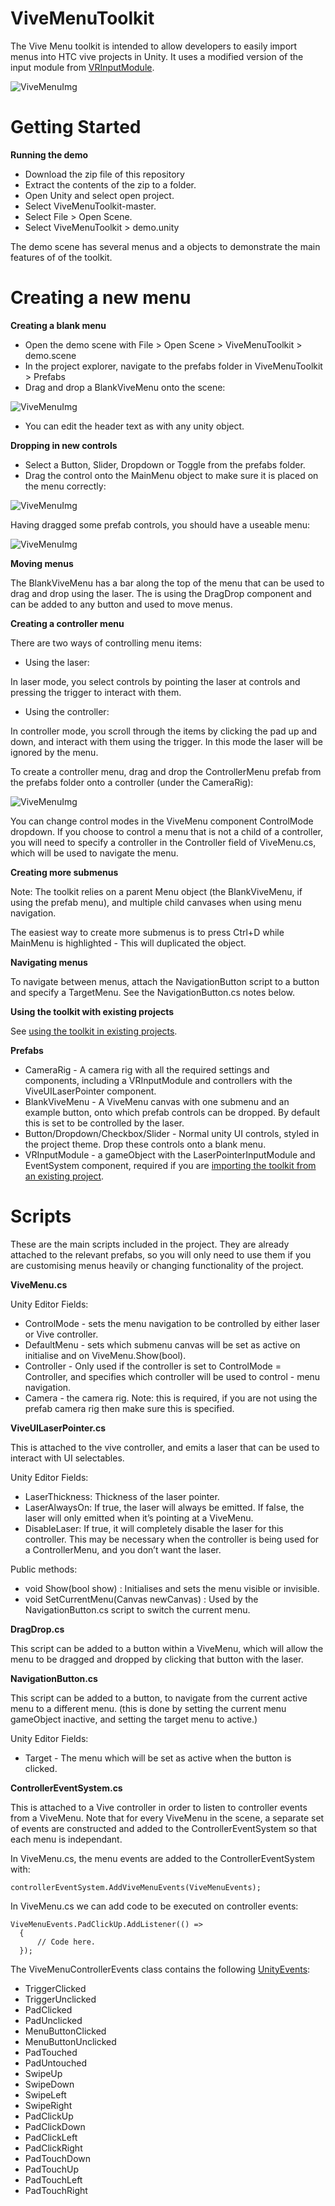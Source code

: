 # ViveMenuToolkit
The Vive Menu toolkit is intended to allow developers to easily import menus into HTC vive projects in Unity. It uses a modified version of the input module from [VRInputModule](https://github.com/wacki/Unity-VRInputModule).

![ViveMenuImg](Assets/ViveMenuToolkit/Docs/main.png)

# Getting Started

**Running the demo**

- Download the zip file of this repository
- Extract the contents of the zip to a folder.
- Open Unity and select open project.
- Select ViveMenuToolkit-master.
- Select File > Open Scene.
- Select ViveMenuToolkit > demo.unity

The demo scene has several menus and a objects to demonstrate the main features of of the toolkit.

# Creating a new menu

**Creating a blank menu**

- Open the demo scene with File > Open Scene > ViveMenuToolkit > demo.scene
- In the project explorer, navigate to the prefabs folder in ViveMenuToolkit > Prefabs
- Drag and drop a BlankViveMenu onto the scene:

![ViveMenuImg](Assets/ViveMenuToolkit/Docs/blankvivemenu.png)

- You can edit the header text as with any unity object.

**Dropping in new controls** 
- Select a Button, Slider, Dropdown or Toggle from the prefabs folder. 
- Drag the control onto the MainMenu object to make sure it is placed on the menu correctly:

![ViveMenuImg](Assets/ViveMenuToolkit/Docs/dragcontrol.png)

Having dragged some prefab controls, you should have a useable menu:

![ViveMenuImg](Assets/ViveMenuToolkit/Docs/usablemenu.png)

**Moving menus** 

The BlankViveMenu has a bar along the top of the menu that can be used to drag and drop using the laser. The is using the DragDrop component and can be added to any button and used to move menus.

**Creating a controller menu**

There are two ways of controlling menu items: 
- Using the laser:

In laser mode, you select controls by pointing the laser at controls and pressing the trigger to interact with them.
- Using the controller:

In controller mode, you scroll through the items by clicking the pad up and down, and interact with them using the trigger. In this mode the laser will be ignored by the menu.

To create a controller menu, drag and drop the ControllerMenu prefab from the prefabs folder onto a controller (under the CameraRig):

![ViveMenuImg](Assets/ViveMenuToolkit/Docs/controllerMenu.png)

You can change control modes in the ViveMenu component ControlMode dropdown. If you choose to control a menu that is not a child of a controller, you will need to specify a controller in the Controller field of ViveMenu.cs, which will be used to navigate the menu.

**Creating more submenus** 

Note: The toolkit relies on a parent Menu object (the BlankViveMenu, if using the prefab menu), and multiple child canvases when using menu navigation.

The easiest way to create more submenus is to press Ctrl+D while MainMenu is highlighted - This will duplicated the object.

**Navigating menus**

To navigate between menus, attach the NavigationButton script to a button and specify a TargetMenu. See the NavigationButton.cs notes below.

**Using the toolkit with existing projects**

See [using the toolkit in existing projects](Assets/ViveMenuToolkit/Docs/ExistingProjects.md).

**Prefabs**

- CameraRig - A camera rig with all the required settings and components, including a VRInputModule and controllers with the ViveUILaserPointer component.
- BlankViveMenu - A ViveMenu canvas with one submenu and an example button, onto which prefab controls can be dropped. By default this is set to be controlled by the laser.
- Button/Dropdown/Checkbox/Slider - Normal unity UI controls, styled in the project theme. Drop these controls onto a blank menu.
- VRInputModule - a gameObject with the LaserPointerInputModule and EventSystem component, required if you are [importing the toolkit from an existing project](Assets/ViveMenuToolkit/Docs/ExistingProjects.md).

# Scripts
These are the main scripts included in the project. They are already attached to the relevant prefabs, so you will only need to use them if you are customising menus heavily or changing functionality of the project.

**ViveMenu.cs**

Unity Editor Fields:

- ControlMode - sets the menu navigation to be controlled by either laser or Vive controller.
- DefaultMenu - sets which submenu canvas will be set as active on initialise and on ViveMenu.Show(bool). 
- Controller - Only used if the controller is set to ControlMode = Controller, and specifies which controller will be used to control - menu navigation.
- Camera  - the camera rig. Note: this is required, if you are not using the prefab camera rig then make sure this is specified.

**ViveUILaserPointer.cs**

This is attached to the vive controller, and emits a laser that can be used to interact with UI selectables.

Unity Editor Fields:

- LaserThickness: Thickness of the laser pointer.
- LaserAlwaysOn: If true, the laser will always be emitted. If false, the laser will only emitted when it’s pointing at a ViveMenu.
- DisableLaser: If true, it will completely disable the laser for this controller. This may be necessary when the controller is being used for a ControllerMenu, and you don’t want the laser.

Public methods: 

- void Show(bool show) : Initialises and sets the menu visible or invisible.
- void SetCurrentMenu(Canvas newCanvas) : Used by the NavigationButton.cs script to switch the current menu.

**DragDrop.cs**

This script can be added to a button within a ViveMenu, which will allow the menu to be dragged and dropped by clicking that button with the laser.

**NavigationButton.cs**

This script can be added to a button, to navigate from the current active menu to a different menu. (this is done by setting the current menu gameObject inactive, and setting the target menu to active.)

Unity Editor Fields:

- Target - The menu which will be set as active when the button is clicked.

**ControllerEventSystem.cs**

This is attached to a Vive controller in order to listen to controller events from a ViveMenu. Note that for every ViveMenu in the scene, a separate set of events are constructed and added to the ControllerEventSystem so that each menu is independant. 

In ViveMenu.cs, the menu events are added to the ControllerEventSystem with:

```
controllerEventSystem.AddViveMenuEvents(ViveMenuEvents);
```

In ViveMenu.cs we can add code to be executed on controller events:

```
ViveMenuEvents.PadClickUp.AddListener(() =>
  {
      // Code here.
  });
```

The ViveMenuControllerEvents class contains the following [UnityEvents](https://docs.unity3d.com/ScriptReference/Events.UnityEvent.html):

- TriggerClicked 
- TriggerUnclicked 
- PadClicked 
- PadUnclicked 
- MenuButtonClicked 
- MenuButtonUnclicked 
- PadTouched 
- PadUntouched 
- SwipeUp 
- SwipeDown 
- SwipeLeft 
- SwipeRight 
- PadClickUp 
- PadClickDown 
- PadClickLeft 
- PadClickRight 
- PadTouchDown 
- PadTouchUp 
- PadTouchLeft 
- PadTouchRight